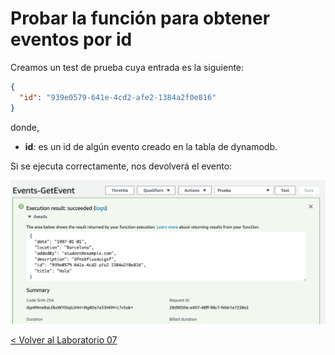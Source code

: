 # Probar la función para obtener eventos por id

Creamos un test de prueba cuya entrada es la siguiente:

```json
{
  "id": "939e0579-641e-4cd2-afe2-1384a2f0e816"
}
```
donde,
* **id**: es un id de algún evento creado en la tabla de dynamodb.

Si se ejecuta correctamente, nos devolverá el evento:

<p align="center">
    <img src="resources/get_event_id.png">
</p>


[< Volver al Laboratorio 07 ](#crear-endpoint-2) 
